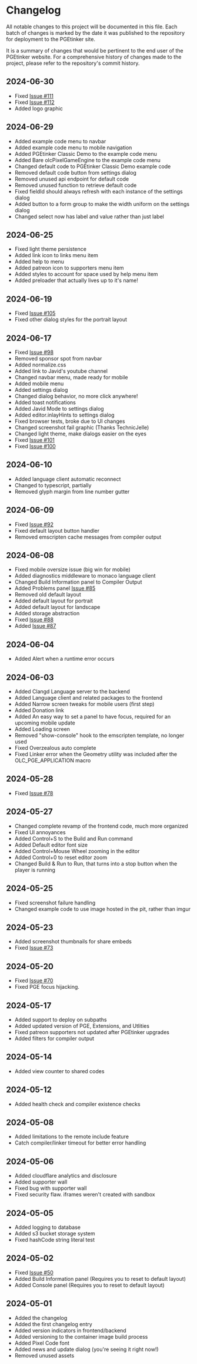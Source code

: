 # Changelog

All notable changes to this project will be documented in this file. Each batch of changes is marked by the date it was published to the repository for deployment to the PGEtinker site.

It is a summary of changes that would be pertinent to the end user of the PGEtinker website. For a comprehensive history of changes made to the project, please refer to the repository's commit history.

## 2024-06-30

- Fixed [Issue #111](https://github.com/Moros1138/PGEtinker/issues/111)
- Fixed [Issue #112](https://github.com/Moros1138/PGEtinker/issues/112)
- Added logo graphic

## 2024-06-29

- Added example code menu to navbar
- Added example code menu to mobile navigation
- Added PGEtinker Classic Demo to the example code menu
- Added Bare olcPixelGameEngine to the example code menu
- Changed default code to PGEtinker Classic Demo example code
- Removed default code button from settings dialog
- Removed unused api endpoint for default code
- Removed unused function to retrieve default code
- Fixed fieldId should always refresh with each instance of the settings dialog
- Added button to a form group to make the width uniform on the settings dialog
- Changed select now has label and value rather than just label

## 2024-06-25

- Fixed light theme persistence
- Added link icon to links menu item
- Added help to menu
- Added patreon icon to supporters menu item
- Added styles to account for space used by help menu item
- Added preloader that actually lives up to it's name!

## 2024-06-19

- Fixed [Issue #105](https://github.com/Moros1138/PGEtinker/issues/105)
- Fixed other dialog styles for the portrait layout

## 2024-06-17

- Fixed [Issue #98](https://github.com/Moros1138/PGEtinker/issues/98)
- Removed sponsor spot from navbar
- Added normalize.css
- Added link to Javid's youtube channel
- Changed navbar menu, made ready for mobile
- Added mobile menu
- Added settings dialog
- Changed dialog behavior, no more click anywhere!
- Added toast notifications
- Added Javid Mode to settings dialog
- Added editor.inlayHints to settings dialog
- Fixed browser tests, broke due to UI changes
- Changed screenshot fail graphic (Thanks TechnicJelle)
- Changed light theme, make dialogs easier on the eyes
- Fixed [Issue #101](https://github.com/Moros1138/PGEtinker/issues/101)
- Fixed [Issue #100](https://github.com/Moros1138/PGEtinker/issues/100)

## 2024-06-10

- Added language client automatic reconnect
- Changed to typescript, partially
- Removed glyph margin from line number gutter

## 2024-06-09

- Fixed [Issue #92](https://github.com/Moros1138/PGEtinker/issues/92)
- Fixed default layout button handler
- Removed emscripten cache messages from compiler output

## 2024-06-08

- Fixed mobile oversize issue (big win for mobile)
- Added diagnostics middleware to monaco language client
- Changed Build Information panel to Compiler Output
- Added Problems panel [Issue #85](https://github.com/Moros1138/PGEtinker/issues/85)
- Removed old default layout
- Added default layout for portrait
- Added default layout for landscape
- Added storage abstraction
- Fixed [Issue #88](https://github.com/Moros1138/PGEtinker/issues/88)
- Added [Issue #87](https://github.com/Moros1138/PGEtinker/issues/87)

## 2024-06-04

- Added Alert when a runtime error occurs

## 2024-06-03

- Added Clangd Language server to the backend
- Added Language client and related packages to the frontend
- Added Narrow screen tweaks for mobile users (first step)
- Added Donation link
- Added An easy way to set a panel to have focus, required for an upcoming mobile update
- Added Loading screen
- Removed "show-console" hook to the emscripten template, no longer used
- Fixed Overzealous auto complete
- Fixed Linker error when the Geometry utility was included after the OLC_PGE_APPLICATION macro

## 2024-05-28

- Fixed [Issue #78](https://github.com/Moros1138/PGEtinker/issues/78)

## 2024-05-27

- Changed complete revamp of the frontend code, much more organized
- Fixed UI annoyances
- Added Control+S to the Build and Run command
- Added Default editor font size
- Added Control+Mouse Wheel zooming in the editor
- Added Control+0 to reset editor zoom
- Changed Build &amp; Run to Run, that turns into a stop button when the player is running

## 2024-05-25

- Fixed screenshot failure handling
- Changed example code to use image hosted in the pit, rather than imgur

## 2024-05-23

- Added screenshot thumbnails for share embeds
- Fixed [Issue #73](https://github.com/Moros1138/PGEtinker/issues/73)

## 2024-05-20

- Fixed [Issue #70](https://github.com/Moros1138/PGEtinker/issues/70)
- Fixed PGE focus hijacking.

## 2024-05-17

- Added support to deploy on subpaths
- Added updated version of PGE, Extensions, and Utlities
- Fixed patreon supporters not updated after PGEtinker upgrades
- Added filters for compiler output

## 2024-05-14

- Added view counter to shared codes

## 2024-05-12

- Added health check and compiler existence checks

## 2024-05-08

- Added limitations to the remote include feature
- Catch compiler/linker timeout for better error handling

## 2024-05-06

- Added cloudflare analytics and disclosure
- Added supporter wall
- Fixed bug with supporter wall
- Fixed security flaw. iframes weren't created with sandbox

## 2024-05-05

- Added logging to database
- Added s3 bucket storage system
- Fixed hashCode string literal test

## 2024-05-02

- Fixed [Issue #50](https://github.com/Moros1138/PGEtinker/issues/50)
- Added Build Information panel (Requires you to reset to default layout)
- Added Console panel (Requires you to reset to default layout)

## 2024-05-01

- Added the changelog
- Added the first changelog entry
- Added version indicators in frontend/backend
- Added versioning to the container image build process
- Added Pixel Code font
- Added news and update dialog (you're seeing it right now!)
- Removed unused assets
